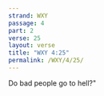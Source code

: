 ```yaml
---
strand: WXY
passage: 4
part: 2
verse: 25
layout: verse
title: "WXY 4:25"
permalink: /WXY/4/25/
---
```

Do bad people go to hell?"
